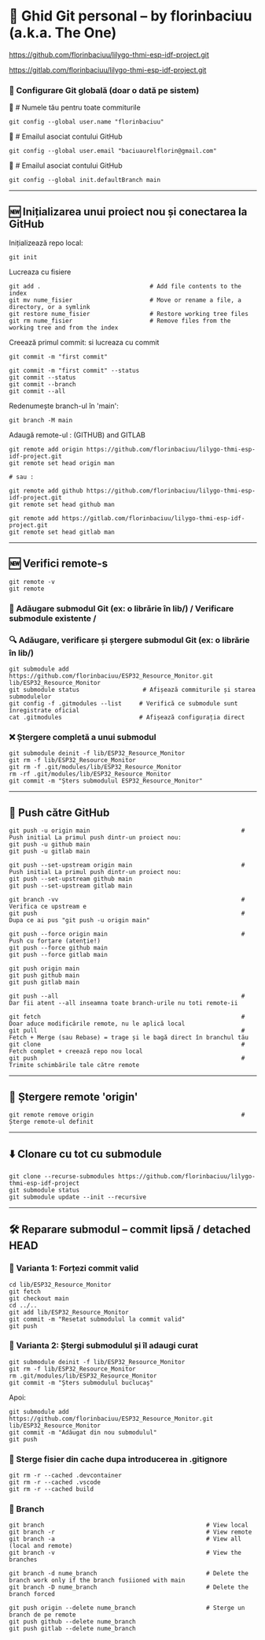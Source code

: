 # 📘 Ghid Git personal – by florinbaciuu (a.k.a. The One)

https://github.com/florinbaciuu/lilygo-thmi-esp-idf-project.git


https://gitlab.com/florinbaciuu/lilygo-thmi-esp-idf-project.git


### 🔧 Configurare Git globală (doar o dată pe sistem)

🔧 # Numele tău pentru toate commiturile
```
git config --global user.name "florinbaciuu"
```

🔧 # Emailul asociat contului GitHub
```
git config --global user.email "baciuaurelflorin@gmail.com"
```

🔧 # Emailul asociat contului GitHub
```
git config --global init.defaultBranch main
```

---

## 🆕 Inițializarea unui proiect nou și conectarea la GitHub

Inițializează repo local:
```
git init
```

Lucreaza cu fisiere
```
git add .                               # Add file contents to the index
git mv nume_fisier                      # Move or rename a file, a directory, or a symlink
git restore nume_fisier                 # Restore working tree files
git rm nume_fisier                      # Remove files from the working tree and from the index
```

Creează primul commit: si lucreaza cu commit
```
git commit -m "first commit"

git commit -m "first commit" --status
git commit --status
git commit --branch
git commit --all
```

Redenumește branch-ul în 'main':
```
git branch -M main
```

Adaugă remote-ul : (GITHUB) and GITLAB
```
git remote add origin https://github.com/florinbaciuu/lilygo-thmi-esp-idf-project.git
git remote set head origin man

# sau :

git remote add github https://github.com/florinbaciuu/lilygo-thmi-esp-idf-project.git
git remote set head github man

git remote add https://gitlab.com/florinbaciuu/lilygo-thmi-esp-idf-project.git
git remote set head gitlab man
```

---

## 🆕 Verifici remote-s
```
git remote -v
git remote
```


### 🔗 Adăugare submodul Git (ex: o librărie în lib/) / Verificare submodule existente /
### 🔍  Adăugare, verificare și ștergere submodul Git (ex: o librărie în lib/)

```
git submodule add https://github.com/florinbaciuu/ESP32_Resource_Monitor.git lib/ESP32_Resource_Monitor
git submodule status                  # Afișează commiturile și starea submodulelor
git config -f .gitmodules --list     # Verifică ce submodule sunt înregistrate oficial
cat .gitmodules                      # Afișează configurația direct
```

### ❌ Ștergere completă a unui submodul
```
git submodule deinit -f lib/ESP32_Resource_Monitor
git rm -f lib/ESP32_Resource_Monitor
git rm -f .git/modules/lib/ESP32_Resource_Monitor
rm -rf .git/modules/lib/ESP32_Resource_Monitor
git commit -m "Șters submodulul ESP32_Resource_Monitor"
```
---

## 🚀 Push către GitHub
```
git push -u origin main                                           # Push initial La primul push dintr-un proiect nou:
git push -u github main
git push -u gitlab main

git push --set-upstream origin main                               # Push initial La primul push dintr-un proiect nou:
git push --set-upstream github main
git push --set-upstream gitlab main

git branch -vv							                          # Verifica ce upstream e
git push 							                              # Dupa ce ai pus "git push -u origin main"

git push --force origin main                                      # Push cu forțare (atenție!)
git push --force github main
git push --force gitlab main

git push origin main
git push github main
git push gitlab main

git push --all                                                    # Dar fii atent --all inseamna toate branch-urile nu toti remote-ii

git fetch                                                         # Doar aduce modificările remote, nu le aplică local
git pull                                                          # Fetch + Merge (sau Rebase) = trage și le bagă direct în branchul tău
git clone                                                         # Fetch complet + creează repo nou local
git push                                                          # Trimite schimbările tale către remote
```

---

## 🔁 Ștergere remote 'origin'
```
git remote remove origin                                          # Șterge remote-ul definit
```

---

## ⬇️ Clonare cu tot cu submodule

```
git clone --recurse-submodules https://github.com/florinbaciuu/lilygo-thmi-esp-idf-project
git submodule status
git submodule update --init --recursive
```

---

## 🛠️ Reparare submodul – commit lipsă / detached HEAD

### 🔹 Varianta 1: Forțezi commit valid
```
cd lib/ESP32_Resource_Monitor
git fetch
git checkout main
cd ../..
git add lib/ESP32_Resource_Monitor
git commit -m "Resetat submodulul la commit valid"
git push
```

### 🔹 Varianta 2: Ștergi submodulul și îl adaugi curat
```
git submodule deinit -f lib/ESP32_Resource_Monitor
git rm -f lib/ESP32_Resource_Monitor
rm .git/modules/lib/ESP32_Resource_Monitor
git commit -m "Șters submodulul buclucaș"
```

Apoi:
```
git submodule add https://github.com/florinbaciuu/ESP32_Resource_Monitor.git lib/ESP32_Resource_Monitor
git commit -m "Adăugat din nou submodulul"
git push
```

### 🔹 Sterge fisier din cache dupa introducerea in .gitignore
```
git rm -r --cached .devcontainer
git rm -r --cached .vscode
git rm -r --cached build

```


### 🔹 Branch
```
git branch                                              # View local
git branch -r                                           # View remote
git branch -a                                           # View all (local and remote)
git branch -v                                           # View the branches

git branch -d nume_branch                               # Delete the branch work only if the branch fusiioned with main
git branch -D nume_branch                               # Delete the branch forced

git push origin --delete nume_branch                    # Sterge un branch de pe remote
git push github --delete nume_branch 
git push gitlab --delete nume_branch 

```

